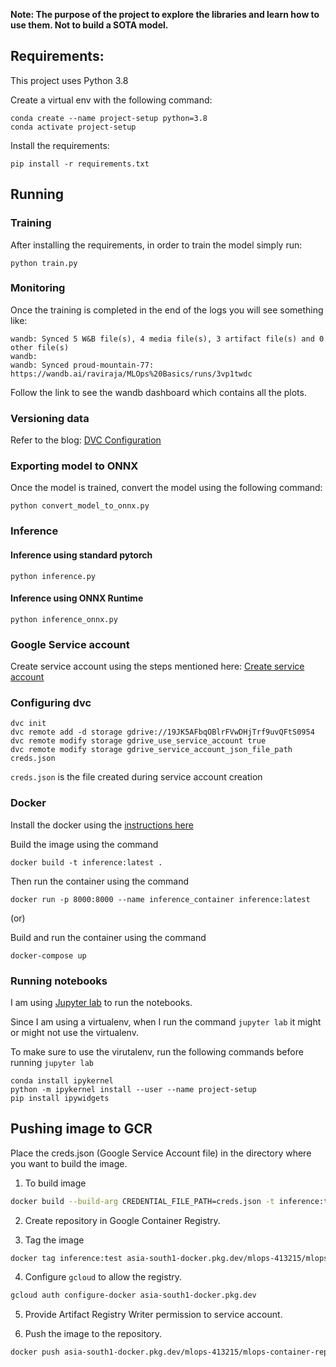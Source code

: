 
**Note: The purpose of the project to explore the libraries and learn how to use them. Not to build a SOTA model.**

## Requirements:

This project uses Python 3.8

Create a virtual env with the following command:

```
conda create --name project-setup python=3.8
conda activate project-setup
```

Install the requirements:

```
pip install -r requirements.txt
```

## Running

### Training

After installing the requirements, in order to train the model simply run:

```
python train.py
```

### Monitoring

Once the training is completed in the end of the logs you will see something like:

```
wandb: Synced 5 W&B file(s), 4 media file(s), 3 artifact file(s) and 0 other file(s)
wandb:
wandb: Synced proud-mountain-77: https://wandb.ai/raviraja/MLOps%20Basics/runs/3vp1twdc
```

Follow the link to see the wandb dashboard which contains all the plots.

### Versioning data

Refer to the blog: [DVC Configuration](https://www.ravirajag.dev/blog/mlops-dvc)

### Exporting model to ONNX

Once the model is trained, convert the model using the following command:

```
python convert_model_to_onnx.py
```

### Inference

#### Inference using standard pytorch

```
python inference.py
```

#### Inference using ONNX Runtime

```
python inference_onnx.py
```

### Google Service account

Create service account using the steps mentioned here: [Create service account](https://www.ravirajag.dev/blog/mlops-github-actions)

### Configuring dvc

```
dvc init
dvc remote add -d storage gdrive://19JK5AFbqOBlrFVwDHjTrf9uvQFtS0954
dvc remote modify storage gdrive_use_service_account true
dvc remote modify storage gdrive_service_account_json_file_path creds.json
```

`creds.json` is the file created during service account creation


### Docker

Install the docker using the [instructions here](https://docs.docker.com/engine/install/)

Build the image using the command

```shell
docker build -t inference:latest .
```

Then run the container using the command

```shell
docker run -p 8000:8000 --name inference_container inference:latest
```

(or)

Build and run the container using the command

```shell
docker-compose up
```


### Running notebooks

I am using [Jupyter lab](https://jupyter.org/install) to run the notebooks.

Since I am using a virtualenv, when I run the command `jupyter lab` it might or might not use the virtualenv.

To make sure to use the virutalenv, run the following commands before running `jupyter lab`

```
conda install ipykernel
python -m ipykernel install --user --name project-setup
pip install ipywidgets
```

## Pushing image to GCR
Place the creds.json (Google Service Account file) in the directory where you want to build the image.
1. To build image
```sh
docker build --build-arg CREDENTIAL_FILE_PATH=creds.json -t inference:test .
```
2. Create repository in Google Container Registry.

3. Tag the image
```sh
docker tag inference:test asia-south1-docker.pkg.dev/mlops-413215/mlops-container-repository/inference:latest
```

4. Configure `gcloud` to allow the registry.
```sh
gcloud auth configure-docker asia-south1-docker.pkg.dev
```

5. Provide Artifact Registry Writer permission to service account.

6. Push the image to the repository.
```sh
docker push asia-south1-docker.pkg.dev/mlops-413215/mlops-container-repository/inference:latest
```
